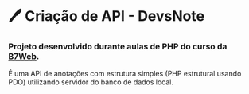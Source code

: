 # :pen: Criação de API - DevsNote
### Projeto desenvolvido durante aulas de PHP do curso da [B7Web](https://b7web.com.br/fullstack/). 
É uma API de anotações com estrutura simples (PHP estrutural usando PDO) utilizando servidor do banco de dados local.

